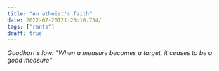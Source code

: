 ```yaml
---
title: "An atheist's faith"
date: 2022-07-20T21:20:16.734/
tags: ["rants"]
draft: true
---
```


*Goodhart's law: "When a measure becomes a target, it ceases to be a good measure"*



